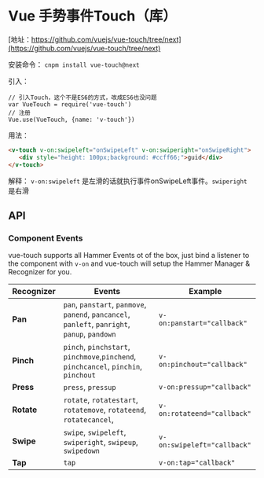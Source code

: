 # Vue 手势事件Touch（库）

[地址：https://github.com/vuejs/vue-touch/tree/next](https://github.com/vuejs/vue-touch/tree/next)

安装命令： ``cnpm install vue-touch@next``

引入： 

```vue
// 引入Touch，这个不是ES6的方式，改成ES6也没问题
var VueTouch = require('vue-touch')
// 注册
Vue.use(VueTouch, {name: 'v-touch'})
```

用法：

```html
<v-touch v-on:swipeleft="onSwipeLeft" v-on:swiperight="onSwipeRight">
   <div style="height: 100px;background: #ccff66;">guid</div>
</v-touch>
```

解释： ``v-on:swipeleft`` 是左滑的话就执行事件onSwipeLeft事件。``swiperight`` 是右滑

## API

### Component Events

vue-touch supports all Hammer Events ot of the box, just bind a listener to the component with `v-on` and vue-touch will setup the Hammer Manager & Recognizer for you.

| Recognizer | Events                                                       | Example                     |
| ---------- | ------------------------------------------------------------ | --------------------------- |
| **Pan**    | `pan`, `panstart`, `panmove`, `panend`, `pancancel`, `panleft`, `panright`, `panup`, `pandown` | `v-on:panstart="callback"`  |
| **Pinch**  | `pinch`, `pinchstart`, `pinchmove`,`pinchend`, `pinchcancel`, `pinchin`, `pinchout` | `v-on:pinchout="callback"`  |
| **Press**  | `press`, `pressup`                                           | `v-on:pressup="callback"`   |
| **Rotate** | `rotate`, `rotatestart`, `rotatemove`, `rotateend`, `rotatecancel`, | `v-on:rotateend="callback"` |
| **Swipe**  | `swipe`, `swipeleft`, `swiperight`, `swipeup`, `swipedown`   | `v-on:swipeleft="callback"` |
| **Tap**    | `tap`                                                        | `v-on:tap="callback"`       |